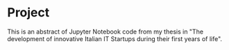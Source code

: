 # Project
This is an abstract of Jupyter Notebook code from my thesis in "The development of innovative Italian IT Startups during their first years of life".
